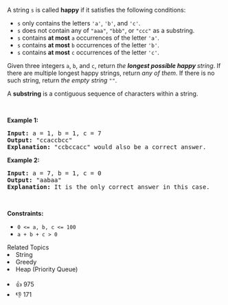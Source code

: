 <p>A string <code>s</code> is called <strong>happy</strong> if it satisfies the following conditions:</p>

<ul>
	<li><code>s</code> only contains the letters <code>&#39;a&#39;</code>, <code>&#39;b&#39;</code>, and <code>&#39;c&#39;</code>.</li>
	<li><code>s</code> does not contain any of <code>&quot;aaa&quot;</code>, <code>&quot;bbb&quot;</code>, or <code>&quot;ccc&quot;</code> as a substring.</li>
	<li><code>s</code> contains <strong>at most</strong> <code>a</code> occurrences of the letter <code>&#39;a&#39;</code>.</li>
	<li><code>s</code> contains <strong>at most</strong> <code>b</code> occurrences of the letter <code>&#39;b&#39;</code>.</li>
	<li><code>s</code> contains <strong>at most</strong> <code>c</code> occurrences of the letter <code>&#39;c&#39;</code>.</li>
</ul>

<p>Given three integers <code>a</code>, <code>b</code>, and <code>c</code>, return <em>the <strong>longest possible happy </strong>string</em>. If there are multiple longest happy strings, return <em>any of them</em>. If there is no such string, return <em>the empty string </em><code>&quot;&quot;</code>.</p>

<p>A <strong>substring</strong> is a contiguous sequence of characters within a string.</p>

<p>&nbsp;</p>
<p><strong>Example 1:</strong></p>

<pre>
<strong>Input:</strong> a = 1, b = 1, c = 7
<strong>Output:</strong> &quot;ccaccbcc&quot;
<strong>Explanation:</strong> &quot;ccbccacc&quot; would also be a correct answer.
</pre>

<p><strong>Example 2:</strong></p>

<pre>
<strong>Input:</strong> a = 7, b = 1, c = 0
<strong>Output:</strong> &quot;aabaa&quot;
<strong>Explanation:</strong> It is the only correct answer in this case.
</pre>

<p>&nbsp;</p>
<p><strong>Constraints:</strong></p>

<ul>
	<li><code>0 &lt;= a, b, c &lt;= 100</code></li>
	<li><code>a + b + c &gt; 0</code></li>
</ul>
<div><div>Related Topics</div><div><li>String</li><li>Greedy</li><li>Heap (Priority Queue)</li></div></div><br><div><li>👍 975</li><li>👎 171</li></div>